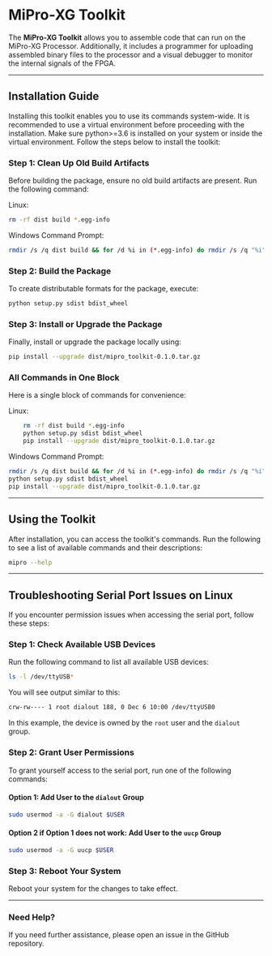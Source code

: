 # MiPro-XG Toolkit

The **MiPro-XG Toolkit** allows you to assemble code that can run on the MiPro-XG Processor. Additionally, it includes a programmer for uploading assembled binary files to the processor and a visual debugger to monitor the internal signals of the FPGA.

---

## Installation Guide

Installing this toolkit enables you to use its commands system-wide. It is recommended to use a virtual environment before proceeding with the installation. Make sure python>=3.6 is installed on your system or inside the virtual environment. Follow the steps below to install the toolkit:

### Step 1: Clean Up Old Build Artifacts

Before building the package, ensure no old build artifacts are present. Run the following command:

Linux: 

```bash
rm -rf dist build *.egg-info
```

Windows Command Prompt:

```bash
rmdir /s /q dist build && for /d %i in (*.egg-info) do rmdir /s /q "%i"

```

### Step 2: Build the Package

To create distributable formats for the package, execute:

```bash
python setup.py sdist bdist_wheel
```

### Step 3: Install or Upgrade the Package

Finally, install or upgrade the package locally using:

```bash
pip install --upgrade dist/mipro_toolkit-0.1.0.tar.gz
```

### All Commands in One Block

Here is a single block of commands for convenience:

Linux:

```bash
    rm -rf dist build *.egg-info
    python setup.py sdist bdist_wheel
    pip install --upgrade dist/mipro_toolkit-0.1.0.tar.gz
```

Windows Command Prompt:

```bash
rmdir /s /q dist build && for /d %i in (*.egg-info) do rmdir /s /q "%i"
python setup.py sdist bdist_wheel
pip install --upgrade dist/mipro_toolkit-0.1.0.tar.gz
```

---

## Using the Toolkit

After installation, you can access the toolkit's commands. Run the following to see a list of available commands and their descriptions:

```bash
mipro --help
```

---

## Troubleshooting Serial Port Issues on Linux

If you encounter permission issues when accessing the serial port, follow these steps:

### Step 1: Check Available USB Devices

Run the following command to list all available USB devices:

```bash
ls -l /dev/ttyUSB*
```

You will see output similar to this:

```bash
crw-rw---- 1 root dialout 188, 0 Dec 6 10:00 /dev/ttyUSB0
```

In this example, the device is owned by the `root` user and the `dialout` group.

### Step 2: Grant User Permissions

To grant yourself access to the serial port, run one of the following commands:

#### Option 1: Add User to the `dialout` Group

```bash
sudo usermod -a -G dialout $USER
```

#### Option 2 if Option 1 does not work: Add User to the `uucp` Group

```bash
sudo usermod -a -G uucp $USER
```

### Step 3: Reboot Your System

Reboot your system for the changes to take effect.

---

### Need Help?

If you need further assistance, please open an issue in the GitHub repository.

